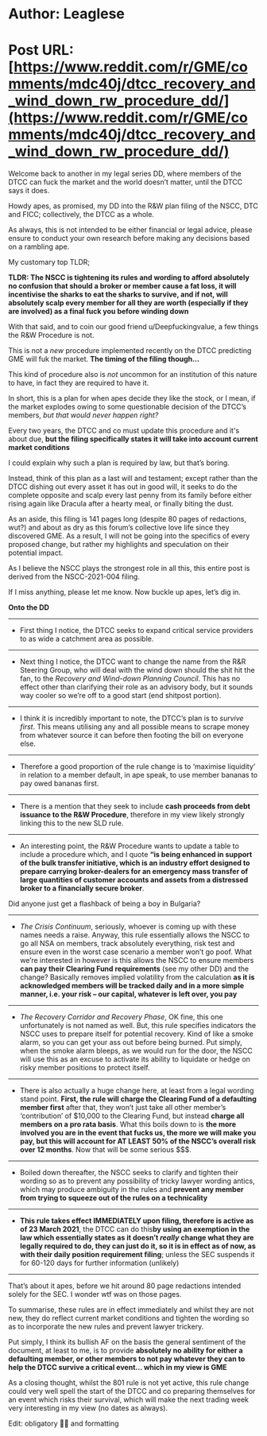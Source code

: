 # Author: Leaglese
# Post URL: [https://www.reddit.com/r/GME/comments/mdc40j/dtcc_recovery_and_wind_down_rw_procedure_dd/](https://www.reddit.com/r/GME/comments/mdc40j/dtcc_recovery_and_wind_down_rw_procedure_dd/)



Welcome back to another in my legal series DD, where members of the DTCC can fuck the market and the world doesn’t matter, until the DTCC says it does.

Howdy apes, as promised, my DD into the R&W plan filing of the NSCC, DTC and FICC; collectively, the DTCC as a whole.

As always, this is not intended to be either financial or legal advice, please ensure to conduct your own research before making any decisions based on a rambling ape.

My customary top TLDR;

**TLDR: The NSCC is tightening its rules and wording to afford absolutely no confusion that should a broker or member cause a fat loss, it will incentivise the sharks to eat the sharks to survive, and if not, will absolutely scalp every member for all they are worth (especially if they are involved) as a final fuck you before winding down**

With that said, and to coin our good friend u/Deepfuckingvalue, a few things the R&W Procedure is not.

This is not a *new* procedure implemented recently on the DTCC predicting GME will fuk the market. **The timing of the filing though…**

This kind of procedure also is *not* uncommon for an institution of this nature to have, in fact they are required to have it.

In short, this is a plan for when apes decide they like the stock, or I mean, if the market explodes owing to some questionable decision of the DTCC’s members, *but that would never happen right?*

Every two years, the DTCC and co must update this procedure and it's about due, **but the filing specifically states it will take into account current market conditions**

I could explain why such a plan is required by law, but that’s boring.

Instead, think of this plan as a last will and testament; except rather than the DTCC dishing out every asset it has out in good will, it seeks to do the complete opposite and scalp every last penny from its family before either rising again like Dracula after a hearty meal, or finally biting the dust.

As an aside, this filing is 141 pages long (despite 80 pages of redactions, wut?) and about as dry as this forum’s collective love life since they discovered GME. As a result, I will not be going into the specifics of every proposed change, but rather my highlights and speculation on their potential impact.

As I believe the NSCC plays the strongest role in all this, this entire post is derived from the NSCC-2021-004 filing.

If I miss anything, please let me know. Now buckle up apes, let’s dig in.

**Onto the DD**

---------------------------------------------------------------------------------------------------

- First thing I notice, the DTCC seeks to expand critical service providers to as wide a catchment area as possible.

 
---------------------------------------------------------------------------------------------------

- Next thing I notice, the DTCC want to change the name from the R&R Steering Group, who will deal with the wind down should the shit hit the fan, to the *Recovery and Wind-down Planning Council*. This has no effect other than clarifying their role as an advisory body, but it sounds way cooler so we’re off to a good start (end shitpost portion).

 ---------------------------------------------------------------------------------------------------

- I think it is incredibly important to note, the DTCC’s plan is to *survive first*. This means utilising any and all possible means to scrape money from whatever source it can before then footing the bill on everyone else.

 
---------------------------------------------------------------------------------------------------

- Therefore a good proportion of the rule change is to ‘maximise liquidity’ in relation to a member default, in ape speak, to use member bananas to pay owed bananas first.

 ---------------------------------------------------------------------------------------------------

- There is a mention that they seek to include **cash proceeds from debt issuance to the R&W Procedure**, therefore in my view likely strongly linking this to the new SLD rule.

 ---------------------------------------------------------------------------------------------------

- An interesting point, the R&W Procedure wants to update a table to include a procedure which, and I quote **“is being enhanced in support of the bulk transfer initiative, which is an industry effort designed to prepare carrying broker-dealers for an emergency mass transfer of large quantities of customer accounts and assets from a distressed broker to a financially secure broker**. 

Did anyone just get a flashback of being a boy in Bulgaria?

 ---------------------------------------------------------------------------------------------------

-  *The Crisis Continuum*, seriously, whoever is coming up with these names needs a raise. Anyway, this rule essentially allows the NSCC to go all NSA on members, track absolutely everything, risk test and ensure even in the worst case scenario a member won’t go poof. What we’re interested in however is this allows the NSCC to ensure members **can pay their Clearing Fund requirements** (see my other DD) and the change? Basically removes implied volatility from the calculation **as it is acknowledged members will be tracked daily and in a more simple manner, i.e. your risk – our capital, whatever is left over, you pay**

 ---------------------------------------------------------------------------------------------------

- *The Recovery Corridor and Recovery Phase*, OK fine, this one unfortunately is not named as well. But, this rule specifies indicators the NSCC uses to prepare itself for potential recovery. Kind of like a smoke alarm, so you can get your ass out before being burned. Put simply, when the smoke alarm bleeps, as we would run for the door, the NSCC will use this as an excuse to activate its ability to liquidate or hedge on risky member positions to protect itself.

 ---------------------------------------------------------------------------------------------------

- There is also actually a huge change here, at least from a legal wording stand point. **First, the rule will charge the Clearing Fund of a defaulting member first** after that, they won’t just take all other member’s ‘contribution’ of $10,000 to the Clearing Fund, but instead **charge all members on a pro rata basis**. What this boils down to is **the more involved you are in the event that fucks us, the more we will make you pay, but this will account for AT LEAST 50% of the NSCC’s overall risk over 12 months**. Now that will be some serious $$$.

 ---------------------------------------------------------------------------------------------------

- Boiled down thereafter, the NSCC seeks to clarify and tighten their wording so as to prevent any possibility of tricky lawyer wording antics, which may produce ambiguity in the rules and **prevent any member from trying to squeeze out of the rules on a technicality**

 ---------------------------------------------------------------------------------------------------

- **This rule takes effect IMMEDIATELY upon filing, therefore is active as of 23 March 2021**, the DTCC can do this**by using an exemption in the law which essentially states as it doesn’t *really* change what they are legally required to do, they can just do it, so it is in effect as of now, as with their daily position requirement filing**; unless the SEC suspends it for 60-120 days for further information (unlikely)

 ---------------------------------------------------------------------------------------------------

That’s about it apes, before we hit around 80 page redactions intended solely for the SEC. I wonder wtf was on those pages.

To summarise, these rules are in effect immediately and whilst they are not new, they do reflect current market conditions and tighten the wording so as to incorporate the new rules and prevent lawyer trickery. 

Put simply, I think its bullish AF on the basis the general sentiment of the document, at least to me, is to provide **absolutely no ability for either a defaulting member, or other members to not pay whatever they can to help the DTCC survive a critical event… which in my view is GME**

As a closing thought, whilst the 801 rule is not yet active, this rule change could very well spell the start of the DTCC and co preparing themselves for an event which risks their survival, which will make the next trading week very interesting in my view (no dates as always).

Edit: obligatory 🚀🦍 and formatting